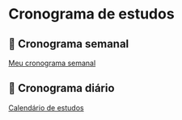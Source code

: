 # Cronograma de estudos

## 📅 Cronograma semanal

[Meu cronograma semanal](https://www.notion.so/61c59e8494f64eb8bd0ffd186d7df13c)

## 📅 Cronograma diário

[Calendário de estudos](https://www.notion.so/3731e45be6654623bc9a212e4f308a46)
